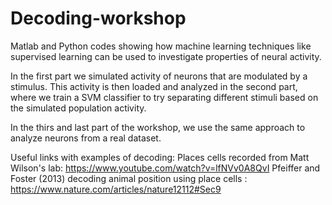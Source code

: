 # Decoding-workshop
Matlab and Python codes showing how machine learning techniques like supervised learning can be used to investigate properties of neural activity. 

In the first part we simulated activity of neurons that are modulated by a stimulus. This activity is then loaded and analyzed in the second part, where we train a SVM classifier to try separating different stimuli based on the simulated population activity.

In the thirs and last part of the workshop, we use the same approach to analyze neurons from a real dataset.

Useful links with examples of decoding:
Places cells recorded from Matt Wilson's lab: https://www.youtube.com/watch?v=lfNVv0A8QvI
Pfeiffer and Foster (2013) decoding animal position using place cells : https://www.nature.com/articles/nature12112#Sec9
